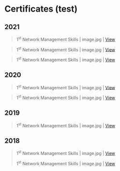 # Certificates (test)

## 2021

> 1<sup>st</sup> Network Management Skills | image.jpg | [View]()

> 1<sup>st</sup> Network Management Skills | image.jpg | [View]()

> 1<sup>st</sup> Network Management Skills | image.jpg | [View]()

## 2020

> 1<sup>st</sup> Network Management Skills | image.jpg | [View]()

> 1<sup>st</sup> Network Management Skills | image.jpg | [View]()

## 2019

> 1<sup>st</sup> Network Management Skills | image.jpg | [View]()

## 2018

> 1<sup>st</sup> Network Management Skills | image.jpg | [View]()
> 
> 1<sup>st</sup> Network Management Skills | image.jpg | [View]()
